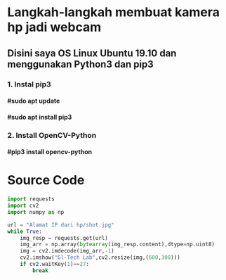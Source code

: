 # Langkah-langkah membuat kamera hp jadi webcam
## Disini saya OS Linux Ubuntu 19.10 dan menggunakan Python3 dan pip3 
### 1. Instal pip3
#### #sudo apt update
#### #sudo apt install pip3
### 2. Install OpenCV-Python 
#### #pip3 install opencv-python
# Source Code 
```py
import requests
import cv2
import numpy as np

url = "Alamat IP dari hp/shot.jpg"
while True:
    img_resp = requests.get(url)
    img_arr = np.array(bytearray(img_resp.content),dtype=np.uint8)
    img = cv2.imdecode(img_arr,-1)
    cv2.imshow("Gl-Tech Lab",cv2.resize(img,(600,300)))
    if cv2.waitKey(1)==27:
        break
```
